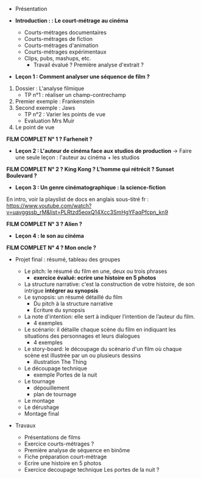 - Présentation

- **Introduction :  : Le court-métrage au cinéma**
    - Courts-métrages documentaires
    - Courts-métrages de fiction
    - Courts-métrages d'animation
    - Courts-métrages expérimentaux
    - Clips, pubs, mashups, etc.
        - Travail évalué ? Première analyse d'extrait ?

- **Leçon 1 : Comment analyser une séquence de film ?**
1. Dossier : L'analyse filmique
     - TP n°1 : réaliser un champ-contrechamp
2. Premier exemple : Frankenstein
3. Second exemple : Jaws
     - TP n°2 : Varier les points de vue
     - Evaluation Mrs Muir
4. Le point de vue

**FILM COMPLET N° 1 ? Farheneit ?**

- **Leçon 2 : L'auteur de cinéma face aux studios de production**
     → Faire une seule leçon : l'auteur au cinéma + les studios

**FILM COMPLET N° 2 ? King Kong ? L'homme qui rétrécit ? Sunset Boulevard ?**

- **Leçon 3 : Un genre cinématographique : la science-fiction**

En intro, voir la playslist de docs en anglais sous-titré fr : https://www.youtube.com/watch?v=uavggssb_rM&list=PLRtzd5eoxQ14Xcc3SmHgYFaqPfcpn_kn9 

**FILM COMPLET N° 3 ? Alien ?**

- **Leçon 4 : le son au cinéma**

**FILM COMPLET N° 4 ? Mon oncle ?**


- Projet final : résumé, tableau des groupes
    - Le pitch: le résumé du film en une, deux ou trois phrases
        - **exercice évalué: ecrire une histoire en 5 photos**
    - La structure narrative: c'est la construction de votre histoire, de son intrigue **intégrer au synopsis**
    - Le synopsis: un résumé détaillé du film
        - Du pitch à la structure narrative
        - Ecriture du synopsis
   -  La note d'intention: elle sert à indiquer l’intention de l’auteur du film.
        - 4 exemples
   - Le scénario: il détaille chaque scène du film en indiquant les situations des personnages et leurs dialogues
        - 4 exemples
   - Le story-board: le découpage du scénario d'un film où chaque scène est illustrée par un ou plusieurs dessins
        - illustration The Thing
   - Le découpage technique
        - exemple Portes de la nuit
   - Le tournage
        - dépouillement
        - plan de tournage
   - Le montage
    - Le dérushage
    - Montage final

- Travaux
    - Présentations de films
    - Exercice courts-métrages ?
    - Première analyse de séquence en binôme
    - Fiche préparation court-métrage
    - Ecrire une histoire en 5 photos
    - Exercice decoupage technique Les portes de la nuit ?